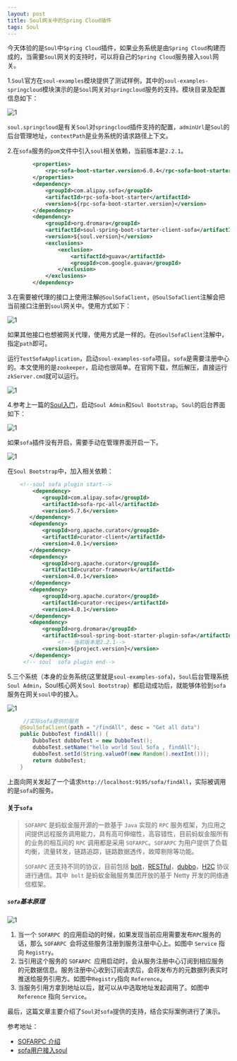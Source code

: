 ```yaml
---
layout: post
title: Soul网关中的Spring Cloud插件
tags: Soul
---
```


 今天体验的是`Soul`中`Spring Cloud`插件，如果业务系统是由`Spring Cloud`构建而成的，当需要`Soul`网关的支持时，可以将自己的`Spring Cloud`服务接入`soul`网关。

1.`Soul`官方在`soul-examples`模块提供了测试样例，其中的`soul-examples-springcloud`模块演示的是`Soul`网关对`springcloud`服务的支持。模块目录及配置信息如下：

![1](https://midnight2104.github.io/img/2021-1-19/1.png)

​	`soul.springcloud`是有关`Soul`对`springcloud`插件支持的配置，`adminUrl`是`Soul`的后台管理地址，`contextPath`是业务系统的请求路径上下文。

2.在`sofa`服务的`pom`文件中引入`soul`相关依赖，当前版本是`2.2.1`。

```xml
        <properties>
            <rpc-sofa-boot-starter.version>6.0.4</rpc-sofa-boot-starter.version>
        </properties>       
		<dependency>
            <groupId>com.alipay.sofa</groupId>
            <artifactId>rpc-sofa-boot-starter</artifactId>
            <version>${rpc-sofa-boot-starter.version}</version>
        </dependency>
 		<dependency>
            <groupId>org.dromara</groupId>
            <artifactId>soul-spring-boot-starter-client-sofa</artifactId>
            <version>${soul.version}</version>
            <exclusions>
                <exclusion>
                    <artifactId>guava</artifactId>
                    <groupId>com.google.guava</groupId>
                </exclusion>
            </exclusions>
        </dependency>
```

3.在需要被代理的接口上使用注解`@SoulSofaClient`，`@SoulSofaClient`注解会把当前接口注册到`soul`网关中。使用方式如下：

![1](https://midnight2104.github.io/img/2021-1-18/2.png)

如果其他接口也想被网关代理，使用方式是一样的。在`@SoulSofaClient`注解中，指定`path`即可。

运行`TestSofaApplication`，启动`soul-examples-sofa`项目。`sofa`是需要注册中心的。本文使用的是`zookeeper`，启动也很简单。在官网下载，然后解压，直接运行`zkServer.cmd`就可以运行。

![1](https://midnight2104.github.io/img/2021-1-18/3.png)

4.参考上一篇的[Soul入门](https://midnight2104.github.io/2021/01/14/Soul%E5%85%A5%E9%97%A8/)，启动`Soul Admin`和`Soul Bootstrap`。`Soul`的后台界面如下：

![1](https://midnight2104.github.io/img/2021-1-18/4.png)

如果`sofa`插件没有开启，需要手动在管理界面开启一下。

![1](https://midnight2104.github.io/img/2021-1-18/5.png)

在`Soul Bootstrap`中，加入相关依赖：

```xml
 	<!--soul sofa plugin start-->
        <dependency>
           <groupId>com.alipay.sofa</groupId>
           <artifactId>sofa-rpc-all</artifactId>
           <version>5.7.6</version>
       </dependency>
       <dependency>
           <groupId>org.apache.curator</groupId>
           <artifactId>curator-client</artifactId>
           <version>4.0.1</version>
       </dependency>
       <dependency>
           <groupId>org.apache.curator</groupId>
           <artifactId>curator-framework</artifactId>
           <version>4.0.1</version>
       </dependency>
       <dependency>
           <groupId>org.apache.curator</groupId>
           <artifactId>curator-recipes</artifactId>
           <version>4.0.1</version>
       </dependency>
       <dependency>
           <groupId>org.dromara</groupId>
           <artifactId>soul-spring-boot-starter-plugin-sofa</artifactId>
                <!-- 当前版本是2.2.1-->
           <version>${project.version}</version>
       </dependency>
     <!-- soul  sofa plugin end-->
```

5.三个系统（本身的业务系统(这里就是`soul-examples-sofa`)，`Soul`后台管理系统`Soul Admin`，Soul核心网关`Soul Bootstrap`）都启动成功后，就能够体验到`sofa`服务在网关`soul`中的接入。

![1](https://midnight2104.github.io/img/2021-1-18/sofa.png)

```java
	 //实际sofa提供的服务
    @SoulSofaClient(path = "/findAll", desc = "Get all data")
    public DubboTest findAll() {
        DubboTest dubboTest = new DubboTest();
        dubboTest.setName("hello world Soul Sofa , findAll");
        dubboTest.setId(String.valueOf(new Random().nextInt()));
        return dubboTest;
    }
```



上面向网关发起了一个请求`http://localhost:9195/sofa/findAll`，实际被调用的是`sofa`的服务。

#### 关于`sofa`

> `SOFARPC` 是蚂蚁金服开源的一款基于 `Java` 实现的 `RPC` 服务框架，为应用之间提供远程服务调用能力，具有高可伸缩性，高容错性，目前蚂蚁金服所有的业务的相互间的 `RPC` 调用都是采用 `SOFARPC`。`SOFARPC` 为用户提供了负载均衡，流量转发，链路追踪，链路数据透传，故障剔除等功能。
>
> `SOFARPC` 还支持不同的协议，目前包括 [bolt](https://www.sofastack.tech/projects/sofa-rpc/bolt)，[RESTful](https://www.sofastack.tech/projects/sofa-rpc/restful)，[dubbo](https://www.sofastack.tech/projects/sofa-rpc/dubbo)，[H2C](https://www.sofastack.tech/projects/sofa-rpc/h2c) 协议进行通信。其中` bolt` 是蚂蚁金融服务集团开放的基于 Netty 开发的网络通信框架。

##### `sofa`基本原理

![1](https://midnight2104.github.io/img/2021-1-18/6.png)

1. 当一个 `SOFARPC `的应用启动的时候，如果发现当前应用需要发布` RPC `服务的话，那么 `SOFARPC `会将这些服务注册到服务注册中心上。如图中 `Service` 指向 `Registry`。
2. 当引用这个服务的 `SOFARPC `应用启动时，会从服务注册中心订阅到相应服务的元数据信息。服务注册中心收到订阅请求后，会将发布方的元数据列表实时推送给服务引用方。如图中` Registry `指向 `Reference`。
3. 当服务引用方拿到地址以后，就可以从中选取地址发起调用了。如图中 `Reference` 指向 `Service`。

最后，这篇文章主要介绍了`Soul`对`sofa`提供的支持，结合实际案例进行了演示。



参考地址：

- [SOFARPC 介绍](https://www.sofastack.tech/projects/sofa-rpc/overview/)
- [sofa用户接入soul](https://dromara.org/zh-cn/docs/soul/user-sofa.html)

